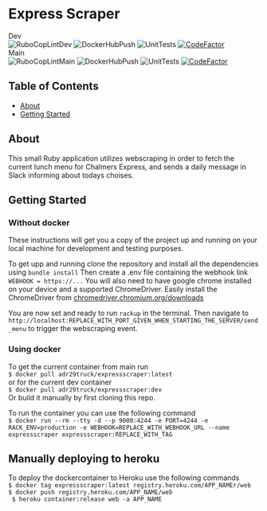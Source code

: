 # Express Scraper
Dev<br>
![RuboCopLintDev](https://github.com/adr29truck/express_scraper/workflows/RuboCop/badge.svg?branch=dev)
![DockerHubPush](https://github.com/adr29truck/express_scraper/workflows/Docker/badge.svg?branch=dev)
![UnitTests](https://github.com/adr29truck/express_scraper/workflows/Tests/badge.svg?branch=dev)
[![CodeFactor](https://www.codefactor.io/repository/github/adr29truck/express_scraper/badge)](https://www.codefactor.io/repository/github/adr29truck/express_scraper)
<br>Main<br>
![RuboCopLintMain](https://github.com/adr29truck/express_scraper/workflows/RuboCop/badge.svg?branch=main)
![DockerHubPush](https://github.com/adr29truck/express_scraper/workflows/Docker/badge.svg?branch=main)
![UnitTests](https://github.com/adr29truck/express_scraper/workflows/Tests/badge.svg?branch=main)
[![CodeFactor](https://www.codefactor.io/repository/github/adr29truck/express_scraper/badge/main)](https://www.codefactor.io/repository/github/adr29truck/express_scraper/overview/main)
## Table of Contents

- [About](#about)
- [Getting Started](#getting_started)
<!-- - [Contributing](../CONTRIBUTING.md) -->

## About <a name = "about"></a>

This small Ruby application utilizes webscraping in order to fetch the current lunch menu for Chalmers Express, and sends a daily message in Slack informing about todays choises.

## Getting Started <a name = "getting_started"></a>

### Without docker

These instructions will get you a copy of the project up and running on your local machine for development and testing purposes.

To get upp and running clone the repository and install all the dependencies using ``` bundle install ```
Then create a .env file containing the webhook link ``` WEBHOOK = https://... ```
You will also need to have google chrome installed on your device and a supported ChromeDriver. Easily install the ChromeDriver from <a href="https://chromedriver.chromium.org/downloads">chromedriver.chromium.org/downloads</a>

You are now set and ready to run ``` rackup ``` in the terminal. Then navigate to ``` http://localhost:REPLACE_WITH_PORT_GIVEN_WHEN_STARTING_THE_SERVER/send_menu ``` to trigger the webscraping event.

### Using docker

To get the current container from main run <br>
```$ docker pull adr29truck/expressscraper:latest ```<br>
or for the current dev container <br>
```$ docker pull adr29truck/expressscraper:dev ```<br>
Or build it manually by first cloning this repo.

To run the container you can use the following command <br>
``` $ docker run --rm --tty -d --p 9000:4244 -e PORT=4244 -e RACK_ENV=production -e WEBHOOK=REPLACE_WITH_WEBHOOK_URL --name expressscraper expressscraper:REPLACE_WITH_TAG ```

## Manually deploying to heroku
To deploy the dockercontainer to Heroku use the following commands <br>
``` $ docker tag expressscraper:latest registry.heroku.com/APP_NAMEr/web ``` <br>
``` $ docker push registry.heroku.com/APP_NAME/web ``` <br>
``` $ heroku container:release web -a APP_NAME```
